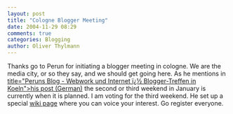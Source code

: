 ```yaml
---
layout: post
title: "Cologne Blogger Meeting"
date: 2004-11-29 08:29
comments: true
categories: Blogging
author: Oliver Thylmann
---
```



Thanks go to Perun for initiating a blogger meeting in cologne. We are the media city, or so they say, and we should get going here. As he mentions in [ title=&quot;Peruns Blog - Webwork und Internet ï¿½ Blogger-Treffen in Koeln&quot;&gt;his post (German)](http://www.perun.net/archiv/2004/11/23/blogger-treffen-in-koeln/#comments) the second or third weekend in January is currently when it is planned. I am voting for the third weekend. He set up a special [wiki page](http://www.perun.net/wiki/BloggerTreff) where you can voice your interest. Go register everyone. 


